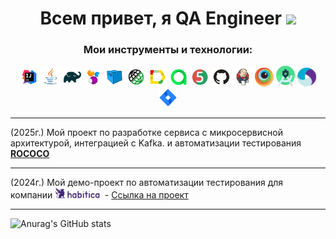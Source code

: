 <h1 align="center">Всем привет, я QA Engineer</a> 
<img src="https://github.com/blackcater/blackcater/raw/main/images/Hi.gif" height="32"/></h1>

<h3 align="center">Мои инструменты и технологии:</h3>

<p align="center">
<a href="https://www.jetbrains.com/idea/"><img width="6%" title="IntelliJ IDEA" src="media/logo/Intelij_IDEA.svg"/></a> 
<a href="https://www.java.com/"><img width="6%" title="Java" src="media/logo/Java.svg"/></a>
<a href="https://gradle.org/"><img width="6%" title="Gradle" src="media/logo/Gradle.svg"/></a> 
<a href="https://selenide.org/"><img width="6%" title="Selenide" src="media/logo/Selenide.svg"/></a> 
<a href="https://aerokube.com/selenoid/"><img width="6%" title="Selenoid" src="media/logo/Selenoid.svg"/></a>
<a href="https://rest-assured.io"><img width="6%" title="REST-Assured" src="media/logo/RestAssured.svg"/></a>
<a href="https://github.com/allure-framework/allure2"><img width="6%" title="Allure Report" src="media/logo/Allure_Report.svg"/></a>
<a href="https://qameta.io"><img width="6%" title="Allure TestOps" src="media/logo/Allure_TO.svg"/></a>
<a href="https://junit.org/junit5/"><img width="6%" title="JUnit5" src="media/logo/JUnit5.svg"/></a> 
<a href="https://github.com/"><img width="6%" title="GitHub" src="media/logo/GitHub.svg"/></a> 
<a href="https://www.jenkins.io/"><img width="6%" title="Jenkins" src="media/logo/Jenkins.svg"/></a> 
<a href="https://app-automate.browserstack.com/"><img width="6%" title="BrowserStack" src="media/logo/Browserstack.svg"/></a>  
<a href="https://developer.android.com/studio"><img width="6%" title="Android Studio.svg" src="media/logo/Android_Studio.svg"/></a>   
<a href="https://appium.io"><img width="6%" title="Appium" src="media/logo/Appium.svg"/></a>  
<a href="https://www.atlassian.com/software/jira"><img width="6%" title="Jira" src="media/logo/Jira.svg"/></a>  
</p>

---
(2025г.) Мой проект по разработке сервиса с микросервисной архитектурой, интеграцией с Kafka. и автоматизации тестирования  **[ROCOCO](https://github.com/ArturAkopov/rococo)**   

---

(2024г.) Мой демо-проект по автоматизации тестирования для компании [<img width="15%" title="HABITICA" src="media/logo/habitica_logo.png"/>](https://habitica.com) - [Ссылка на проект](https://github.com/ArturAkopov/Habitica_Project_Tests)

---

![Anurag's GitHub stats](https://github-readme-stats.vercel.app/api?username=ArturAkopov&show_icons=true&bg_color=00000000)
